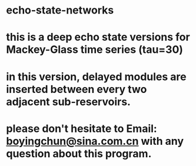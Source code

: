 # echo-state-networks
# this is a deep echo state versions for Mackey-Glass time series (tau=30)
# in this version, delayed modules are inserted between every two adjacent sub-reservoirs.
# please don't hesitate to Email: boyingchun@sina.com.cn with any question about this program.
